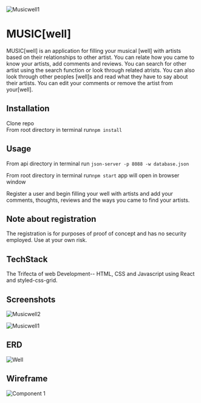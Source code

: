 ![Musicwell1](https://user-images.githubusercontent.com/70447532/128563819-a660d4ec-4e14-40ad-9ce9-e7c345e358d6.png)

# MUSIC[well]

MUSIC[well] is an application for filling your musical [well] with artists based on their relationships to other artist. You can relate how you came to know your artists, add comments and reviews.
You can search for other artist using the search function or look through related atrists. You can also look through other peoples [well]s and read what they have to say about their artists. You can edit your comments or remove the artist from your[well]. 



## Installation

Clone repo<br />
From root directory in terminal run```npm install``` 








## Usage

From api directory in terminal run ```json-server -p 8088 -w database.json```

From root directory in terminal run```npm start``` app will open in browser window

Register a user and begin filling your well with artists and add your comments, thoughts, reviews and the ways you came to find your artists.

## Note about registration 

The registration is for purposes of proof of concept and has no security employed. Use at your own risk.  

## TechStack

The Trifecta of web Development-- HTML, CSS and Javascript using React and styled-css-grid.

## Screenshots 

![Musicwell2](https://user-images.githubusercontent.com/70447532/128564805-29c77322-7aad-44ab-ab71-fd2f572b32e4.png)

![Musicwell1](https://user-images.githubusercontent.com/70447532/128563819-a660d4ec-4e14-40ad-9ce9-e7c345e358d6.png)

## ERD
![Well](https://user-images.githubusercontent.com/70447532/118552996-543eb200-b725-11eb-8896-703bd881a0ea.png)

## Wireframe

![Component 1](https://user-images.githubusercontent.com/70447532/118554079-b1873300-b726-11eb-9230-270a5396dc36.png)



